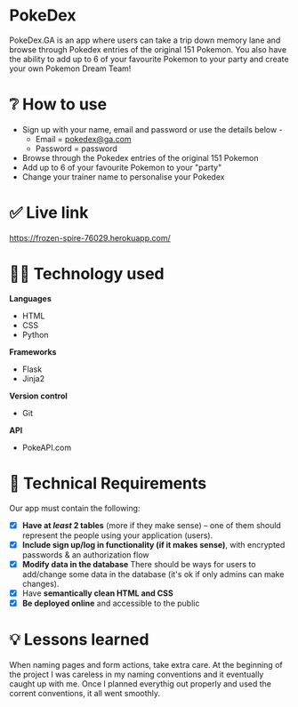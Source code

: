 # PokeDex

PokeDex.GA is an app where users can take a trip down memory lane and browse through Pokedex entries of the original 151 Pokemon. You also have the ability to add up to 6 of your favourite Pokemon to your party and create your own Pokemon Dream Team!

# :grey_question: How to use

-   Sign up with your name, email and password or use the details below -
    - Email = pokedex@ga.com
    - Password = password
-   Browse through the Pokedex entries of the original 151 Pokemon
-   Add up to 6 of your favourite Pokemon to your "party"
-   Change your trainer name to personalise your Pokedex

# :white_check_mark: Live link
https://frozen-spire-76029.herokuapp.com/

# :man_technologist: Technology used
**Languages**
- HTML
- CSS
- Python

**Frameworks**
- Flask
- Jinja2

**Version control**
- Git

**API**
- PokeAPI.com

# :memo: Technical Requirements

Our app must contain the following:

- [x]  **Have at *least* 2 tables** (more if they make sense) – one of them should represent the people using your application (users).
- [x]  **Include sign up/log in functionality (if it makes sense)**, with encrypted passwords & an authorization flow
- [x]  **Modify data in the database** There should be ways for users to add/change some data in the database (it's ok if only admins can make changes).
- [x]  Have **semantically clean HTML and CSS**
- [x]  **Be deployed online** and accessible to the public

# :bulb: Lessons learned
When naming pages and form actions, take extra care. At the beginning of the project I was careless in my naming conventions and it eventually caught up with me. Once I planned everythig out properly and used the corrent conventions, it all went smoothly.

